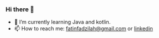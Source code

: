 ### Hi there 👋

- 🌱 I’m currently learning Java and kotlin.
- 📫 How to reach me: fatinfadzilah@gmail.com or [linkedin](https://www.linkedin.com/in/fatin-nur-fadzilah/)
  
<!--
**fatinfadzilah/fatinfadzilah** is a ✨ _special_ ✨ repository because its `README.md` (this file) appears on your GitHub profile.

Here are some ideas to get you started:

- 🔭 I’m currently working on ...
- 🌱 I’m currently learning ...
- 👯 I’m looking to collaborate on ...
- 🤔 I’m looking for help with ...
- 💬 Ask me about ...
- 📫 How to reach me: ...
- 😄 Pronouns: ...
- ⚡ Fun fact: ...
-->
